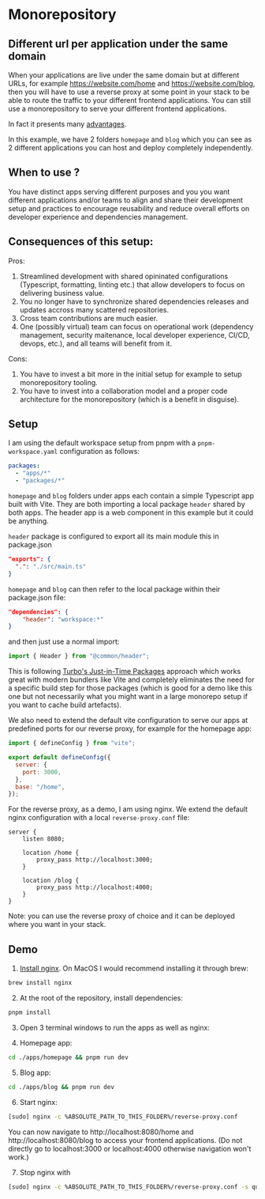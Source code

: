 # Monorepository

## Different url per application under the same domain

When your applications are live under the same domain but at different URLs, for example https://website.com/home and https://website.com/blog, then you will have to use a reverse proxy at some point in your stack to be able to route the traffic to your different frontend applications. You can still use a monorepository to serve your different frontend applications.

In fact it presents many [advantages](https://www.simplefrontend.dev/blog/why-a-frontend-monorepo/).

In this example, we have 2 folders `homepage` and `blog` which you can see as 2 different applications you can host and deploy completely independently.

## When to use ?

You have distinct apps serving different purposes and you you want different applications and/or teams to align and share their development setup and practices to encourage reusability and reduce overall efforts on developer experience and dependencies management.

## Consequences of this setup:

Pros:

1. Streamlined development with shared opininated configurations (Typescript, formatting, linting etc.) that allow developers to focus on delivering business value.
1. You no longer have to synchronize shared dependencies releases and updates accross many scattered repositories.
1. Cross team contributions are much easier.
1. One (possibly virtual) team can focus on operational work (dependency management, security maitenance, local developer experience, CI/CD, devops, etc.), and all teams will benefit from it.

Cons:

1. You have to invest a bit more in the initial setup for example to setup monorepository tooling.
1. You have to invest into a collaboration model and a proper code architecture for the monorepository (which is a benefit in disguise).

## Setup

I am using the default workspace setup from pnpm with a `pnpm-workspace.yaml` configuration as follows:

```yaml
packages:
  - "apps/*"
  - "packages/*"
```

`homepage` and `blog` folders under apps each contain a simple Typescript app built with Vite. They are both importing a local package `header` shared by both apps. The header app is a web component in this example but it could be anything.

`header` package is configured to export all its main module this in package.json

```json
"exports": {
  ".": "./src/main.ts"
}
```

`homepage` and `blog` can then refer to the local package within their package.json file:

```json
"dependencies": {
    "header": "workspace:*"
}
```

and then just use a normal import:

```typescript
import { Header } from "@common/header";
```

This is following [Turbo's Just-in-Time Packages](https://turbo.build/repo/docs/core-concepts/internal-packages#just-in-time-packages) approach which works great with modern bundlers like Vite and completely eliminates the need for a specific build step for those packages (which is good for a demo like this one but not necessarily what you might want in a large monorepo setup if you want to cache build artefacts).

We also need to extend the default vite configuration to serve our apps at predefined ports for our reverse proxy, for example for the homepage app:

```javascript
import { defineConfig } from "vite";

export default defineConfig({
  server: {
    port: 3000,
  },
  base: "/home",
});
```

For the reverse proxy, as a demo, I am using nginx. We extend the default nginx configuration with a local `reverse-proxy.conf` file:

```
server {
    listen 8080;

    location /home {
        proxy_pass http://localhost:3000;
    }

    location /blog {
        proxy_pass http://localhost:4000;
    }
}
```

Note: you can use the reverse proxy of choice and it can be deployed where you want in your stack.

## Demo

1. [Install nginx](https://nginx.org/en/docs/install.html). On MacOS I would recommend installing it through brew:

```bash
brew install nginx
```

2. At the root of the repository, install dependencies:

```bash
pnpm install
```

3. Open 3 terminal windows to run the apps as well as nginx:

4. Homepage app:

```bash
cd ./apps/homepage && pnpm run dev
```

5. Blog app:

```bash
cd ./apps/blog && pnpm run dev
```

6. Start nginx:

```bash
[sudo] nginx -c %ABSOLUTE_PATH_TO_THIS_FOLDER%/reverse-proxy.conf
```

You can now navigate to http://localhost:8080/home and http://localhost:8080/blog to access your frontend applications. (Do not directly go to localhost:3000 or localhost:4000 otherwise navigation won't work.)

7. Stop nginx with

```bash
[sudo] nginx -c %ABSOLUTE_PATH_TO_THIS_FOLDER%/reverse-proxy.conf -s quit
```
